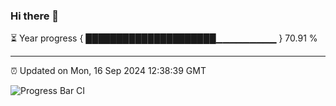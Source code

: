 ### Hi there 👋

⏳ Year progress { █████████████████████▁▁▁▁▁▁▁▁▁ } 70.91 %

---

⏰ Updated on Mon, 16 Sep 2024 12:38:39 GMT

![Progress Bar CI](https://github.com/liununu/liununu/workflows/Progress%20Bar%20CI/badge.svg)

